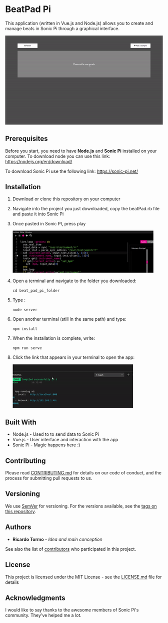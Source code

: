 # BeatPad Pi

This application (written in Vue.js and Node.js) allows you to create and manage beats in Sonic Pi through a graphical interface.

![](doc_images/add_samples.gif)



## Prerequisites

Before you start, you need to have **Node.js** and **Sonic Pi** installed on your computer.
To download node you can use this link: 
https://nodejs.org/en/download/

To download Sonic Pi use the following link:
https://sonic-pi.net/

## Installation

1. Download or clone this repository on your computer

2. Navigate into the project you just downloaded, copy the beatPad.rb file and paste it into Sonic Pi

3. Once pasted in Sonic PI, press play

   

   ![play_sonic_pi](doc_images/play_sonic_pi.gif)

4. Open a terminal and navigate to the folder you downloaded:

   ```shell
   cd beat_pad_pi_folder
   ```

5. Type :

   ```shell
   node server
   ```

6. Open another terminal (still in the same path) and type:

   ```shell
   npm install
   ```

7. When the installation is complete, write:

   ```shell
   npm run serve
   ```

7. Click the link that appears in your terminal to open the app:

   ![](doc_images/open_app.gif)

## Built With

* Node.js - Used to to send data to Sonic Pi
* Vue.js - User interface and interaction with the app
* Sonic Pi - Magic happens here :)

## Contributing

Please read [CONTRIBUTING.md](https://gist.github.com/PurpleBooth/b24679402957c63ec426) for details on our code of conduct, and the process for submitting pull requests to us.

## Versioning

We use [SemVer](http://semver.org/) for versioning. For the versions available, see the [tags on this repository](https://github.com/your/project/tags). 

## Authors

* **Ricardo Tormo** - *Idea and main conception* 

See also the list of [contributors](https://github.com/your/project/contributors) who participated in this project.

## License

This project is licensed under the MIT License - see the [LICENSE.md](LICENSE.md) file for details

## Acknowledgments

I would like to say thanks to the awesome members of Sonic Pi's community. They've helped me a lot.